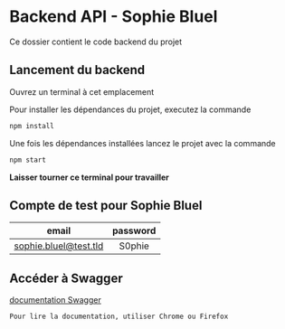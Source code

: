 # Backend API - Sophie Bluel

Ce dossier contient le code backend du projet

## Lancement du backend 

Ouvrez un terminal à cet emplacement

Pour installer les dépendances du projet, executez la commande 
```bash 
npm install
```

Une fois les dépendances installées lancez le projet avec la commande 
```bash 
npm start 
```

**Laisser tourner ce terminal pour travailler**

## Compte de test pour Sophie Bluel

|email|password|
| :---------------: | :---------------: |
|sophie.bluel@test.tld|S0phie|  
    
## Accéder à Swagger
[documentation Swagger](http://localhost:5678/api-docs/)     

    Pour lire la documentation, utiliser Chrome ou Firefox
